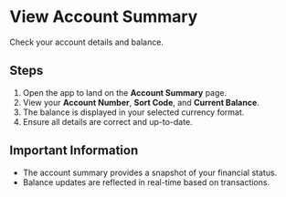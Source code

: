 # View Account Summary

Check your account details and balance.

## Steps

1. Open the app to land on the **Account Summary** page.
2. View your **Account Number**, **Sort Code**, and **Current Balance**.
3. The balance is displayed in your selected currency format.
4. Ensure all details are correct and up-to-date.

## Important Information

- The account summary provides a snapshot of your financial status.
- Balance updates are reflected in real-time based on transactions.